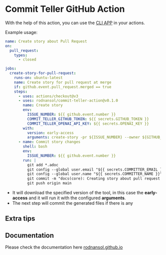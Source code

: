 # Commit Teller GitHub Action

With the help of this action, you can use the [CLI APP](https://github.com/rodnansol/commit-teller) in your actions.

Example usage:

```yaml
name: Create story about Pull Request
on:
  pull_request:
    types:
      - closed

jobs:
  create-story-for-pull-request:
    runs-on: ubuntu-latest
    name: Create story for pull request at merge
    if: github.event.pull_request.merged == true
    steps:
      - uses: actions/checkout@v3
      - uses: rodnansol/commit-teller-action@v0.1.0
        name: Create story
        env:
          ISSUE_NUMBER: ${{ github.event.number }}
          COMMIT_TELLER_GITHUB_TOKEN: ${{ secrets.GITHUB_TOKEN }}
          COMMIT_TELLER_OPENAI_API_KEY: ${{ secrets.OPENAI_KEY }}
        with:
          version: early-access
          arguments: create-story -pr ${ISSUE_NUMBER} --owner ${GITHUB_REPOSITORY%/*} --repository ${GITHUB_REPOSITORY#*/}
      - name: Commit story changes
        shell: bash
        env:
          ISSUE_NUMBER: ${{ github.event.number }}
        run: |
          git add *.adoc
          git config --global user.email "${{ secrets.COMMITTER_EMAIL }}"
          git config --global user.name "${{ secrets.COMMITTER_NAME }}"
          git commit -m "docs(core): Creating story about pull request ${ISSUE_NUMBER}"
          git push origin main
```

- It will download the specified version of the tool, in this case the **early-access** and it will run it with the configured **arguments**.
- The next step will commit the generated files if there is any

## Extra tips

## Documentation

Please check the documentation here [rodnansol.github.io](https://rodnansol.github.io/commit-teller/latest/index.html)
